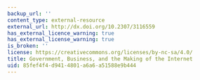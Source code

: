 ```yaml
---
backup_url: ''
content_type: external-resource
external_url: http://dx.doi.org/10.2307/3116559
has_external_licence_warning: true
has_external_license_warning: true
is_broken: ''
license: https://creativecommons.org/licenses/by-nc-sa/4.0/
title: Government, Business, and the Making of the Internet
uid: 85fef4f4-d941-4801-a6a6-a51588e9b444
---
```

